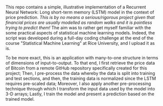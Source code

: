 This repo contains a simple, illustrative implementation of a Recurrent Neural Network: Long short-term memory (LSTM) model in the context of price prediction. *This is by no means a serious/rigorous project given that financial prices are usually modelled as random walks and it is pointless trying to predict them!* The aim was to rather get myself familiar with the some practical aspects of statistical machine learning models. Indeed, the script was developed during a full-day coding challenge at the end of the course "Statistical Machine Learning" at Rice University, and I upload it as is.

To be more exact, this is an application with many-to-one structure in terms of dimensions of input-to-output. To that end, I first retrieve the price data of Bitcoin from a remote GitHub repository specifically created for this project; Then, I pre-process the data whereby the data is split into training and test sections, and then, the training data is normalized since the LSTM requires pre-scaled data; Moreover, I also apply another pre-processing technique through which I transform the input data used by the model into 3-D arrays; Lastly, I train the model and present a prediction based on the trained model.

